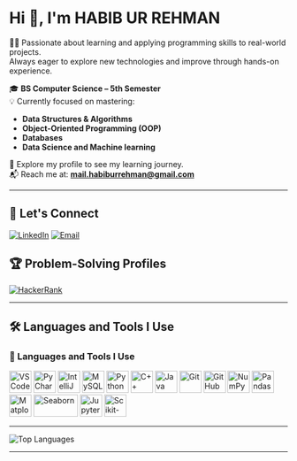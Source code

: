 # Hi 👋, I'm HABIB UR REHMAN

👨‍💻 Passionate about learning and applying programming skills to real-world projects.  
Always eager to explore new technologies and improve through hands-on experience.  

🎓 **BS Computer Science – 5th Semester**  
💡 Currently focused on mastering:  
- **Data Structures & Algorithms**
- **Object-Oriented Programming (OOP)**
- **Databases**
- **Data Science and Machine learning**

📂 Explore my profile to see my learning journey.  
📬 Reach me at: **mail.habiburrehman@gmail.com**

---

## 🔗 Let's Connect
[![LinkedIn](https://img.shields.io/badge/LinkedIn-blue?style=for-the-badge&logo=linkedin&logoColor=white)](https://www.linkedin.com/in/habib-ur-rehman-66a80428b/)
[![Email](https://img.shields.io/badge/Email-0078D4?style=for-the-badge&logo=microsoft-outlook&logoColor=white)](mailto:mail.habiburrehman@gmail.com)

## 🏆 Problem-Solving Profiles
[![HackerRank](https://img.shields.io/badge/HackerRank-2EC866?style=for-the-badge&logo=HackerRank&logoColor=white)](https://www.hackerrank.com/habibazeem658)

---

## 🛠️ Languages and Tools I Use

<h3 align="left">🔧 Languages and Tools I Use</h3>
<p align="left">
  <img src="https://cdn.jsdelivr.net/gh/devicons/devicon/icons/vscode/vscode-original.svg" width="40" height="40" alt="VS Code"/>
  <img src="https://cdn.jsdelivr.net/gh/devicons/devicon/icons/pycharm/pycharm-original.svg" width="40" height="40" alt="PyCharm"/>
  <img src="https://cdn.jsdelivr.net/gh/devicons/devicon/icons/intellij/intellij-original.svg" width="40" height="40" alt="IntelliJ"/>
  <img src="https://cdn.jsdelivr.net/gh/devicons/devicon/icons/mysql/mysql-original.svg" width="40" height="40" alt="MySQL"/>
  <img src="https://cdn.jsdelivr.net/gh/devicons/devicon/icons/python/python-original.svg" width="40" height="40" alt="Python"/>
  <img src="https://cdn.jsdelivr.net/gh/devicons/devicon/icons/cplusplus/cplusplus-original.svg" width="40" height="40" alt="C++"/>
  <img src="https://cdn.jsdelivr.net/gh/devicons/devicon/icons/java/java-original.svg" width="40" height="40" alt="Java"/>
  <img src="https://cdn.jsdelivr.net/gh/devicons/devicon/icons/git/git-original.svg" width="40" height="40" alt="Git"/>
  <img src="https://cdn.jsdelivr.net/gh/devicons/devicon/icons/github/github-original.svg" width="40" height="40" alt="GitHub"/>
  <img src="https://cdn.jsdelivr.net/gh/devicons/devicon/icons/numpy/numpy-original.svg" width="40" height="40" alt="NumPy"/>
  <img src="https://cdn.jsdelivr.net/gh/devicons/devicon/icons/pandas/pandas-original.svg" width="40" height="40" alt="Pandas"/>
  <img src="https://matplotlib.org/_static/logo2_compressed.svg" width="40" height="40" alt="Matplotlib"/>
  <img src="https://seaborn.pydata.org/_static/logo-wide-lightbg.svg" width="80" height="40" alt="Seaborn"/>
  <img src="https://upload.wikimedia.org/wikipedia/commons/3/38/Jupyter_logo.svg" width="40" height="40" alt="Jupyter"/>
  <img src="https://cdn.jsdelivr.net/gh/devicons/devicon/icons/scikitlearn/scikitlearn-original.svg" width="40" height="40" alt="Scikit-learn"/>
</p>



---
![Top Languages](https://github-readme-stats.vercel.app/api/top-langs/?username=HabibUrRehman-mk&layout=compact)

---

